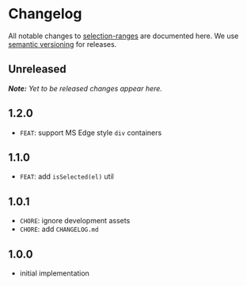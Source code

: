 # Changelog

All notable changes to [selection-ranges](https://github.com/nikku/selection-ranges) are documented here. We use [semantic versioning](http://semver.org/) for releases.

## Unreleased

___Note:__ Yet to be released changes appear here._

## 1.2.0

* `FEAT`: support MS Edge style `div` containers

## 1.1.0

* `FEAT`: add `isSelected(el)` util

## 1.0.1

* `CHORE`: ignore development assets
* `CHORE`: add `CHANGELOG.md`

## 1.0.0

* initial implementation